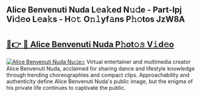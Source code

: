 ## Alice Benvenuti Nuda L𝚎a𝚔ed N𝚞𝚍e - Part-Ipj Vi𝚍𝚎o L𝚎a𝚔s - H𝚘𝚝 O𝚗𝚕yf𝚊ns P𝚑𝚘tos JzW8A

# <h2><a href="http://kf756g.oniu.top/?m=Alice+Benvenuti+Nuda">🔗👉 🔴 Alice Benvenuti Nuda P𝚑ot𝚘𝚜 V𝚒d𝚎o</a></h2>

[![Alice Benvenuti Nuda Nu𝚍e𝚜](https://i.imgur.com/0qMVB7G.gif)](http://kf756g.oniu.top/?m=Alice+Benvenuti+Nuda)
Virtual entertainer and multimedia creator Alice Benvenuti Nuda, acclaimed for sharing dance and lifestyle knowledge through trending choreographies and compact clips. Approachability and authenticity define Alice Benvenuti Nuda's public image, but the enigma of his private life continues to captivate the public.  
